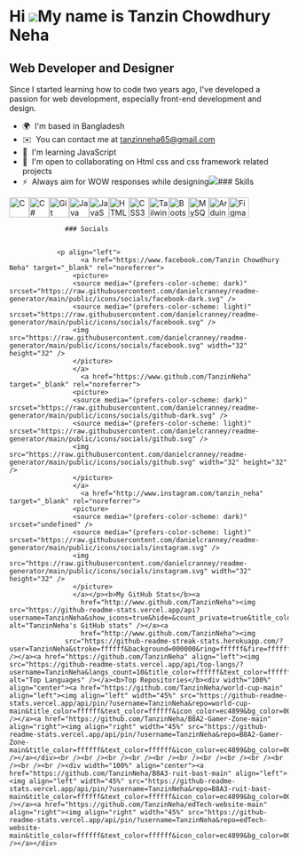 Hi ![](https://user-images.githubusercontent.com/18350557/176309783-0785949b-9127-417c-8b55-ab5a4333674e.gif)My name is Tanzin Chowdhury Neha
=============================================================================================================================================

Web Developer and Designer
--------------------------

Since I started learning how to code two years ago, I've developed a passion for web development, especially front-end development and design.

*   🌍  I'm based in Bangladesh
*   ✉️  You can contact me at [tanzinneha65@gmail.com](mailto:tanzinneha65@gmail.com)
*   🧠  I'm learning JavaScript
*   🤝  I'm open to collaborating on Html css and css framework related projects
*   ⚡  Always aim for WOW responses while designing<a href="https://www.github.com/TanzinNeha" target="_blank" rel="noreferrer"><img
                  src="https://img.shields.io/github/followers/TanzinNeha?logo=github&style=for-the-badge&color=ec4899&labelColor=000000" /></a>### Skills 
<p align="left">
<a href="https://docs.microsoft.com/en-us/cpp/?view=msvc-170" target="_blank" rel="noreferrer"><img src="https://raw.githubusercontent.com/danielcranney/readme-generator/main/public/icons/skills/c-colored.svg" width="36" height="36" alt="C" /></a><a href="https://docs.microsoft.com/en-us/dotnet/csharp/" target="_blank" rel="noreferrer"><img src="https://raw.githubusercontent.com/danielcranney/readme-generator/main/public/icons/skills/csharp-colored.svg" width="36" height="36" alt="C#" /></a><a href="https://git-scm.com/" target="_blank" rel="noreferrer"><img src="https://raw.githubusercontent.com/danielcranney/readme-generator/main/public/icons/skills/git-colored.svg" width="36" height="36" alt="Git" /></a><a href="https://www.oracle.com/java/" target="_blank" rel="noreferrer"><img src="https://raw.githubusercontent.com/danielcranney/readme-generator/main/public/icons/skills/java-colored.svg" width="36" height="36" alt="Java" /></a><a href="https://developer.mozilla.org/en-US/docs/Web/JavaScript" target="_blank" rel="noreferrer"><img src="https://raw.githubusercontent.com/danielcranney/readme-generator/main/public/icons/skills/javascript-colored.svg" width="36" height="36" alt="JavaScript" /></a><a href="https://developer.mozilla.org/en-US/docs/Glossary/HTML5" target="_blank" rel="noreferrer"><img src="https://raw.githubusercontent.com/danielcranney/readme-generator/main/public/icons/skills/html5-colored.svg" width="36" height="36" alt="HTML5" /></a><a href="https://www.w3.org/TR/CSS/#css" target="_blank" rel="noreferrer"><img src="https://raw.githubusercontent.com/danielcranney/readme-generator/main/public/icons/skills/css3-colored.svg" width="36" height="36" alt="CSS3" /></a><a href="https://tailwindcss.com/" target="_blank" rel="noreferrer"><img src="https://raw.githubusercontent.com/danielcranney/readme-generator/main/public/icons/skills/tailwindcss-colored.svg" width="36" height="36" alt="TailwindCSS" /></a><a href="https://getbootstrap.com/" target="_blank" rel="noreferrer"><img src="https://raw.githubusercontent.com/danielcranney/readme-generator/main/public/icons/skills/bootstrap-colored.svg" width="36" height="36" alt="Bootstrap" /></a><a href="https://www.mysql.com/" target="_blank" rel="noreferrer"><img src="https://raw.githubusercontent.com/danielcranney/readme-generator/main/public/icons/skills/mysql-colored.svg" width="36" height="36" alt="MySQL" /></a><a href="https://store.arduino.cc/?gclid=Cj0KCQjw2eilBhCCARIsAG0Pf8uueBifykWcsSS4LPESeGQfxGVKJYnzV7bz471XfknQJy_1VINVWM8aAkLtEALw_wcB" target="_blank" rel="noreferrer"><img src="https://raw.githubusercontent.com/danielcranney/readme-generator/main/public/icons/skills/arduino-colored.svg" width="36" height="36" alt="Arduino" /></a><a href="https://www.figma.com/" target="_blank" rel="noreferrer"><img src="https://raw.githubusercontent.com/danielcranney/readme-generator/main/public/icons/skills/figma-colored.svg" width="36" height="36" alt="Figma" /></a>
                    </p>
                    
                  ### Socials
                  
                  
                <p align="left">
                      <a href="https://www.facebook.com/Tanzin Chowdhury Neha" target="_blank" rel="noreferrer">
                    <picture>
                    <source media="(prefers-color-scheme: dark)" srcset="https://raw.githubusercontent.com/danielcranney/readme-generator/main/public/icons/socials/facebook-dark.svg" />
                    <source media="(prefers-color-scheme: light)" srcset="https://raw.githubusercontent.com/danielcranney/readme-generator/main/public/icons/socials/facebook.svg" />
                    <img src="https://raw.githubusercontent.com/danielcranney/readme-generator/main/public/icons/socials/facebook.svg" width="32" height="32" />
                    </picture>
                    </a>
                      <a href="https://www.github.com/TanzinNeha" target="_blank" rel="noreferrer">
                    <picture>
                    <source media="(prefers-color-scheme: dark)" srcset="https://raw.githubusercontent.com/danielcranney/readme-generator/main/public/icons/socials/github-dark.svg" />
                    <source media="(prefers-color-scheme: light)" srcset="https://raw.githubusercontent.com/danielcranney/readme-generator/main/public/icons/socials/github.svg" />
                    <img src="https://raw.githubusercontent.com/danielcranney/readme-generator/main/public/icons/socials/github.svg" width="32" height="32" />
                    </picture>
                    </a>
                      <a href="http://www.instagram.com/tanzin_neha" target="_blank" rel="noreferrer">
                    <picture>
                    <source media="(prefers-color-scheme: dark)" srcset="undefined" />
                    <source media="(prefers-color-scheme: light)" srcset="https://raw.githubusercontent.com/danielcranney/readme-generator/main/public/icons/socials/instagram.svg" />
                    <img src="https://raw.githubusercontent.com/danielcranney/readme-generator/main/public/icons/socials/instagram.svg" width="32" height="32" />
                    </picture>
                    </a></p><b>My GitHub Stats</b><a
                      href="http://www.github.com/TanzinNeha"><img src="https://github-readme-stats.vercel.app/api?username=TanzinNeha&show_icons=true&hide=&count_private=true&title_color=ffffff&text_color=ffffff&icon_color=ec4899&bg_color=000000&hide_border=true&show_icons=true" alt="TanzinNeha's GitHub stats" /></a><a
                      href="http://www.github.com/TanzinNeha"><img
                  src="https://github-readme-streak-stats.herokuapp.com/?user=TanzinNeha&stroke=ffffff&background=000000&ring=ffffff&fire=ffffff&currStreakNum=ffffff&currStreakLabel=ffffff&sideNums=ffffff&sideLabels=ffffff&dates=ffffff&hide_border=true" /></a><a href="https://github.com/TanzinNeha" align="left"><img src="https://github-readme-stats.vercel.app/api/top-langs/?username=TanzinNeha&langs_count=10&title_color=ffffff&text_color=ffffff&icon_color=ec4899&bg_color=000000&hide_border=true&locale=en&custom_title=Top%20%Languages" alt="Top Languages" /></a><b>Top Repositories</b><div width="100%" align="center"><a href="https://github.com/TanzinNeha/world-cup-main" align="left"><img align="left" width="45%" src="https://github-readme-stats.vercel.app/api/pin/?username=TanzinNeha&repo=world-cup-main&title_color=ffffff&text_color=ffffff&icon_color=ec4899&bg_color=000000&hide_border=true&locale=en" /></a><a href="https://github.com/TanzinNeha/B8A2-Gamer-Zone-main" align="right"><img align="right" width="45%" src="https://github-readme-stats.vercel.app/api/pin/?username=TanzinNeha&repo=B8A2-Gamer-Zone-main&title_color=ffffff&text_color=ffffff&icon_color=ec4899&bg_color=000000&hide_border=true&locale=en" /></a></div><br /><br /><br /><br /><br /><br /><br /><br /><br /><br /><br /><br /><div width="100%" align="center"><a href="https://github.com/TanzinNeha/B8A3-ruit-bast-main" align="left"><img align="left" width="45%" src="https://github-readme-stats.vercel.app/api/pin/?username=TanzinNeha&repo=B8A3-ruit-bast-main&title_color=ffffff&text_color=ffffff&icon_color=ec4899&bg_color=000000&hide_border=true&locale=en" /></a><a href="https://github.com/TanzinNeha/edTech-website-main" align="right"><img align="right" width="45%" src="https://github-readme-stats.vercel.app/api/pin/?username=TanzinNeha&repo=edTech-website-main&title_color=ffffff&text_color=ffffff&icon_color=ec4899&bg_color=000000&hide_border=true&locale=en" /></a></div>
